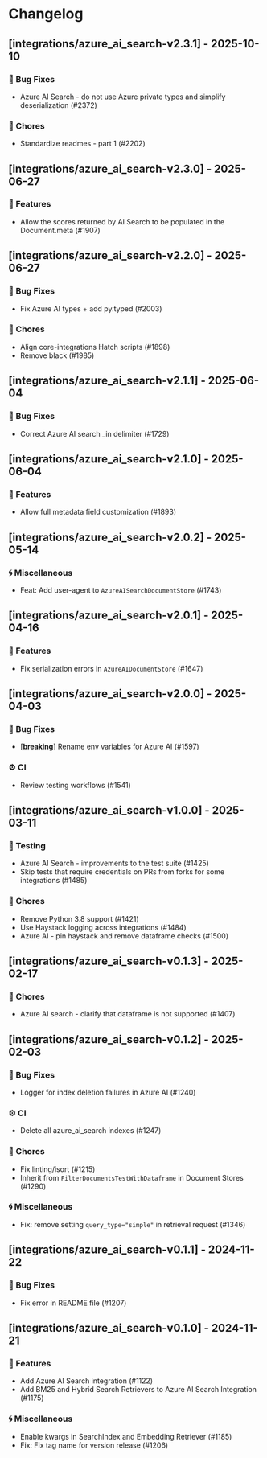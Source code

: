 # Changelog

## [integrations/azure_ai_search-v2.3.1] - 2025-10-10

### 🐛 Bug Fixes

- Azure AI Search - do not use Azure private types and simplify deserialization (#2372)


### 🧹 Chores

- Standardize readmes - part 1 (#2202)

## [integrations/azure_ai_search-v2.3.0] - 2025-06-27

### 🚀 Features

- Allow the scores returned by AI Search to be populated in the Document.meta (#1907)


## [integrations/azure_ai_search-v2.2.0] - 2025-06-27

### 🐛 Bug Fixes

- Fix Azure AI types + add py.typed (#2003)


### 🧹 Chores

- Align core-integrations Hatch scripts (#1898)
- Remove black (#1985)

## [integrations/azure_ai_search-v2.1.1] - 2025-06-04

### 🐛 Bug Fixes

- Correct Azure AI search _in delimiter (#1729)


## [integrations/azure_ai_search-v2.1.0] - 2025-06-04

### 🚀 Features

- Allow full metadata field customization (#1893)


## [integrations/azure_ai_search-v2.0.2] - 2025-05-14


### 🌀 Miscellaneous

- Feat: Add user-agent to `AzureAISearchDocumentStore` (#1743)

## [integrations/azure_ai_search-v2.0.1] - 2025-04-16

### 🚀 Features

- Fix serialization errors in `AzureAIDocumentStore` (#1647)


## [integrations/azure_ai_search-v2.0.0] - 2025-04-03

### 🐛 Bug Fixes

- [**breaking**] Rename env variables for Azure AI (#1597)


### ⚙️ CI

- Review testing workflows (#1541)

## [integrations/azure_ai_search-v1.0.0] - 2025-03-11


### 🧪 Testing

- Azure AI Search - improvements to the test suite (#1425)
- Skip tests that require credentials on PRs from forks for some integrations (#1485)

### 🧹 Chores

- Remove Python 3.8 support (#1421)
- Use Haystack logging across integrations (#1484)
- Azure AI - pin haystack and remove dataframe checks (#1500)

## [integrations/azure_ai_search-v0.1.3] - 2025-02-17


### 🧹 Chores

- Azure AI search - clarify that dataframe is not supported (#1407)

## [integrations/azure_ai_search-v0.1.2] - 2025-02-03

### 🐛 Bug Fixes

- Logger for index deletion failures in Azure AI (#1240)

### ⚙️ CI

- Delete all azure_ai_search indexes (#1247)

### 🧹 Chores

- Fix linting/isort (#1215)
- Inherit from `FilterDocumentsTestWithDataframe` in Document Stores (#1290)

### 🌀 Miscellaneous

- Fix: remove setting `query_type="simple"` in retrieval request (#1346)

## [integrations/azure_ai_search-v0.1.1] - 2024-11-22

### 🐛 Bug Fixes

- Fix error in README file (#1207)


## [integrations/azure_ai_search-v0.1.0] - 2024-11-21

### 🚀 Features

- Add Azure AI Search integration (#1122)
- Add BM25 and Hybrid Search Retrievers to Azure AI Search Integration (#1175)

### 🌀 Miscellaneous

- Enable kwargs in SearchIndex and Embedding Retriever (#1185)
- Fix: Fix tag name for version release (#1206)

<!-- generated by git-cliff -->
